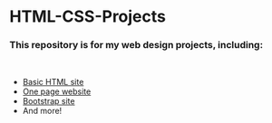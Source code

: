 # HTML-CSS-Projects
<h3>This repository is for my web design projects, including:</h3>
<br>
<ul>
	<li><a target="new" href="https://github.com/kevlarsov/HTML-CSS-Projects/blob/main/Assignment.html">Basic HTML site</a></li>
	<li><a target="new" href="https://github.com/kevlarsov/HTML-CSS-Projects/tree/main/one_page_website">One page website</a></li>
	<li><a target="new" href="https://github.com/kevlarsov/HTML-CSS-Projects/tree/main/bootstrap4_project">Bootstrap site</a></li>
	<li>And more!</li>
</ul>
